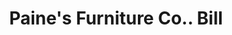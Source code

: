 ---
doi: 10.7916/D8001D62
date_other: '1890'
date_other_textual: 1890-1899
form: printed ephemera
genre:
- Invoices
name:
- Paine's Furniture Co.
object_in_context_url: https://biggert.cul.columbia.edu/items/view/ave_biggert_00431
subject_hierarchical_geographic:
- Boston, Massachusetts, United States
subject_name:
- Paine's Furniture Co.
title: Paine's Furniture Co.. Bill
sort_title: Paine's Furniture Co.. Bill
call_number: ave_biggert_00431
coordinates:
- 42.35805555555556,-71.06361111111111
pid: ave_biggert_00431
identifiers: ave_biggert_00431
thumbnail: https://derivativo-1.library.columbia.edu/iiif/2/ldpd:344116/full/!256,256/0/native.jpg
permalink: /biggert/ave_biggert_00431/
layout: iiif-image-page
---
